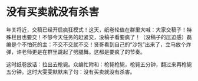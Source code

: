 # 没有买卖就没有杀害

年关将近，交稿已经开启疯狂模式！这天，纸卷轮值在群里大喊：大家交稿子！特殊栏目也要交！不够今天任务的赶紧交，没稿子看要疯了！（没稿子的压迫感）磊编是个不怕死的主：不交不交就不交！贤哥看到自己的“沙包”出来了，立马放个炸弹，许老师更是在群里跳起了劈腿舞。这都是要疯了的节奏。 

这时纸卷放话：拉出去枪毙。众编忙附和：枪毙枪毙，枪毙五分钟，翻过来再枪毙五分钟。这时大雯雯默默来了句：没有买卖就没有杀害。